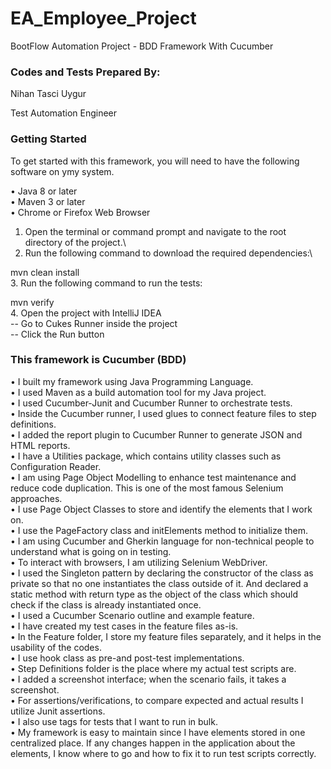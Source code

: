 # EA_Employee_Project

BootFlow Automation Project  - BDD Framework With Cucumber

### Codes and Tests Prepared By:

Nihan Tasci Uygur

Test Automation Engineer

### Getting Started
To get started with this framework, you will need to have the following software on ymy system.

• Java 8 or later\
• Maven 3 or later\
• Chrome or Firefox Web Browser

1. Open the terminal or command prompt and navigate to the root directory of the project.\
2. Run the following command to download the required dependencies:\

mvn clean install\
3. Run the following command to run the tests:

mvn verify\
4. Open the project with IntelliJ IDEA\
-- Go to Cukes Runner inside the project\
-- Click the Run button

### This framework is Cucumber (BDD)
•  I built my framework using Java Programming Language.\
•  I used Maven as a build automation tool for my Java project.\
•  I used Cucumber-Junit and Cucumber Runner to orchestrate tests.\
•  Inside the Cucumber runner, I used glues to connect feature files to step definitions.\
•  I added the report plugin to Cucumber Runner to generate JSON and HTML reports.\
•  I have a Utilities package, which contains utility classes such as Configuration Reader.\
•  I am using Page Object Modelling to enhance test maintenance and reduce code duplication. This is one of the most famous Selenium approaches.\
•  I use Page Object Classes to store and identify the elements that I work on.\
•  I use the PageFactory class and initElements method to initialize them.\
•  I am using Cucumber and Gherkin language for non-technical people to understand what is going on in testing.\
•  To interact with browsers, I am utilizing Selenium WebDriver.\
•  I used the Singleton pattern by declaring the constructor of the class as private so that no one instantiates the class outside of it. 
And declared a static method with return type as the object of the class which should check if the class is already instantiated once.\
•  I used a Cucumber Scenario outline and example feature.\
•  I have created my test cases in the feature files as-is.\
•  In the Feature folder, I store my feature files separately, and it helps in the usability of the codes.\
•  I use hook class as pre-and post-test implementations.\
•  Step Definitions folder is the place where my actual test scripts are.\
•  I added a screenshot interface; when the scenario fails, it takes a screenshot.\
•  For assertions/verifications, to compare expected and actual results I utilize Junit assertions.\
•  I also use tags for tests that I want to run in bulk.\
•  My framework is easy to maintain since I have elements stored in one centralized place. If any changes happen in the application about the elements, 
I know where to go and how to fix it to run test scripts correctly.

